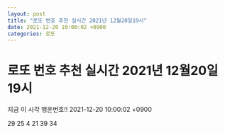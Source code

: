 ```yaml
---
layout: post
title: "로또 번호 추천 실시간 2021년 12월20일19시"
date: 2021-12-20 10:00:02 +0900
categories: 로또
---
```


# 로또 번호 추천 실시간 2021년 12월20일19시

지금 이 시각 행운번호!! 2021-12-20 10:00:02 +0900

 29  25  4  21  39  34 

